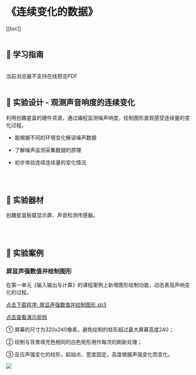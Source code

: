# 《连续变化的数据》

[[toc]]
<br><br>

## 📒 学习指南

<br>
<object data="/tutorial/starbox_yj/pdf/第5课连续变化的数据.pdf" type="application/pdf" width=1200 height=800 name="连续变化的数据">
当前浏览器不支持在线预览PDF
</object>

<br>
<br>

## 📐 实验设计 - 观测声音响度的连续变化

利用创趣星盒的硬件资源，通过编程监测噪声响度，绘制图形直观感受连续量的变化过程。

- 能根据不同的环境变化解读噪声数据

- 了解噪声监测采集数据的原理

- 初步体验连续连续量的变化情况

<br><br>

## 🧰 实验器材

创趣星盒板载显示屏、声音检测传感器。

<br><br>

## 🌰 实验案例

### 屏显声强数值并绘制图形

在第一单元《输入输出与计算》的课程案例上新增图形绘制功能，动态表现声响变化的过程。

<a href="/tutorial/starbox_yj/sb3/02/屏显声强数值并绘制图形.sb3">点击下载程序: 屏显声强数值并绘制图形.sb3</a>

<a href="https://www.cfunworld.com" target="_blank">点击查看演示视频</a>

① 屏幕的尺寸为320x240像素，避免绘制的柱形超过最大屏幕高度240；

② 绘制与背景填充色相同的白色矩形用作每次的刷新处理；

③ 反应声强变化的柱形，起始点、宽度固定，高度根据声强变化而变化。

<img src="/images/02/屏显声强数值并绘制图形.png">








